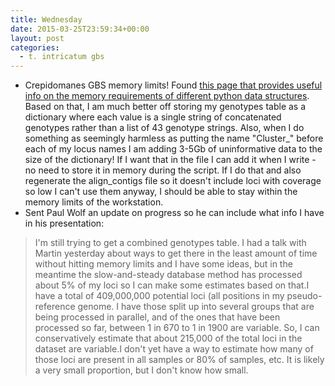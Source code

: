 ```yaml
---
title: Wednesday
date: 2015-03-25T23:59:34+00:00
layout: post
categories:
  - t. intricatum gbs
---
```

  * Crepidomanes GBS memory limits! Found [this page that provides useful info on the memory requirements of different python data structures][1]. Based on that, I am much better off storing my genotypes table as a dictionary where each value is a single string of concatenated genotypes rather than a list of 43 genotype strings. Also, when I do something as seemingly harmless as putting the name "Cluster\_" before each of my locus names I am adding 3-5Gb of uninformative data to the size of the dictionary! If I want that in the file I can add it when I write - no need to store it in memory during the script. If I do that and also regenerate the align\_contigs file so it doesn't include loci with coverage so low I can't use them anyway, I should be able to stay within the memory limits of the workstation.
  * Sent Paul Wolf an update on progress so he can include what info I have in his presentation:

> I'm still trying to get a combined genotypes table. I had a talk with Martin yesterday about ways to get there in the least amount of time without hitting memory limits and I have some ideas, but in the meantime the slow-and-steady database method has processed about 5% of my loci so I can make some estimates based on that.I have a total of 409,000,000 potential loci (all positions in my pseudo-reference genome. I have those split up into several groups that are being processed in parallel, and of the ones that have been processed so far, between 1 in 670 to 1 in 1900 are variable. So, I can conservatively estimate that about 215,000 of the total loci in the dataset are variable.I don't yet have a way to estimate how many of those loci are present in all samples or 80% of samples, etc. It is likely a very small proportion, but I don't know how small.

[1]: http://deeplearning.net/software/theano/tutorial/python-memory-management.html
